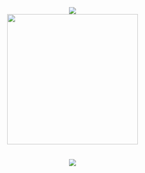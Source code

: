 <div align = "center">
    <img src="https://readme-typing-svg.herokuapp.com?color=%23F78E0D&center=true&vCenter=true&height=100&lines=Hello+world;My+name+is+Alberto"/>
</div>
<div align="center">
    <img  width="300" src="https://media.giphy.com/media/0TtX2qqpxp3pIafzio/giphy.gif"/>
</div>
<br><br>
<div align="center" >
    <img  src="http://github-readme-streak-stats.herokuapp.com?user=AprKali&theme=dark&date_format=M%20j%5B%2C%20Y%5D" />
</div>
